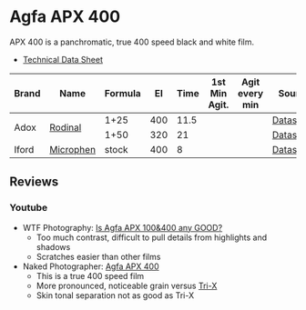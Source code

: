 # Agfa APX 400

APX 400 is a panchromatic, true 400 speed black and white film.

* [Technical Data Sheet](./resources/agfa_apx_400.pdf)



<table>
    <thead>
        <tr>
            <th>Brand</th>
            <th>Name</th>
            <th>Formula</th>
            <th>EI</th>
            <th>Time</th>
            <th>1st Min Agit.</th>
            <th>Agit every min</th>
            <th>Source</th>
            <th>Tested</th>
        </tr>
    </thead>
    <tbody>
        <tr>
            <td rowspan="2">Adox</td>
            <td rowspan="2"><a href="../bw_developers/adox_rodinal.md">Rodinal</a></td>
            <td>1+25</td>
            <td>400</td>
            <td>11.5</td>
            <td></td>
            <td></td>
            <td rowspan="1"><a href="./resources/agfa_apx_400.pdf">Datasheet</a></td>
            <td></td>
        </tr>
        <tr>
            <td>1+50</td>
            <td>320</td>
            <td>21</td>
            <td></td>
            <td></td>
            <td rowspan="1"><a href="./resources/agfa_apx_400.pdf">Datasheet</a></td>
            <td></td>
        </tr>
        <tr>
            <td rowspan="1">Iford</td>
            <td rowspan="1"><a href="../bw_developers/ilford_microphen.md">Microphen</a></td>
            <td>stock</td>
            <td>400</td>
            <td>8</td>
            <td></td>
            <td></td>
            <td rowspan="1"><a href="./resources/agfa_apx_400.pdf">Datasheet</a></td>
            <td></td>
        </tr>
    </tbody>
</table>

## Reviews

### Youtube

* WTF Photography: [Is Agfa APX 100&400 any GOOD?](https://www.youtube.com/watch?v=KQrZb1Y7oik)
  * Too much contrast, difficult to pull details from highlights and shadows
  * Scratches easier than other films
* Naked Photographer: [Agfa APX 400](https://www.youtube.com/watch?v=JMYgnl-fU1w)
  * This is a true 400 speed film
  * More pronounced, noticeable grain versus [Tri-X](./kodak_tri-x.md)
  * Skin tonal separation not as good as Tri-X